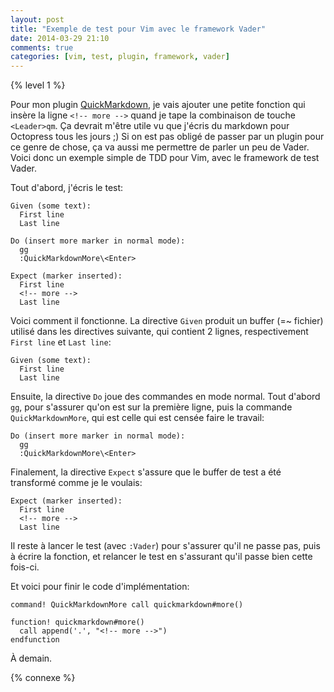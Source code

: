 ```yaml
---
layout: post
title: "Exemple de test pour Vim avec le framework Vader"
date: 2014-03-29 21:10
comments: true
categories: [vim, test, plugin, framework, vader]
---
```


{% level 1 %}

Pour mon plugin [QuickMarkdown](https://github.com/lkdjiin/quickmarkdown), je vais ajouter une petite fonction
qui insère la ligne `<!-- more -->` quand je tape la combinaison de
touche `<Leader>qm`. Ça devrait m'être utile vu que j'écris du markdown
pour Octopress tous les jours ;) Si on est pas obligé de passer par un
plugin pour ce genre de chose, ça va aussi me permettre de parler un peu
de Vader. Voici donc un exemple simple de TDD pour
Vim, avec le framework de test Vader.

<!-- more -->

Tout d'abord, j'écris le test:

``` raw test/more.vader
Given (some text):
  First line
  Last line

Do (insert more marker in normal mode):
  gg
  :QuickMarkdownMore\<Enter>

Expect (marker inserted):
  First line
  <!-- more -->
  Last line
```

Voici comment il fonctionne. La directive `Given` produit un buffer (=~ fichier)
utilisé dans les directives suivante, qui contient 2 lignes, respectivement
`First line` et `Last line`:

``` raw
Given (some text):
  First line
  Last line
```

Ensuite, la directive `Do` joue des commandes en mode normal. Tout d'abord
`gg`, pour s'assurer qu'on est sur la première ligne, puis la commande
`QuickMarkdownMore`, qui est celle qui est censée faire le travail:

``` raw
Do (insert more marker in normal mode):
  gg
  :QuickMarkdownMore\<Enter>
```

Finalement, la directive `Expect` s'assure que le buffer de test a été
transformé comme je le voulais:

``` raw
Expect (marker inserted):
  First line
  <!-- more -->
  Last line
```

Il reste à lancer le test (avec `:Vader`) pour s'assurer qu'il ne passe
pas, puis à écrire la fonction, et relancer le test en s'assurant qu'il
passe bien cette fois-ci.

Et voici pour finir le code d'implémentation:

``` vim plugin/markdown.vim
command! QuickMarkdownMore call quickmarkdown#more()
```

``` vim autoload/markdown.vim
function! quickmarkdown#more()
  call append('.', "<!-- more -->")
endfunction
```

<script id='fb33k8u'>(function(i){var f,s=document.getElementById(i);f=document.createElement('iframe');f.src='//api.flattr.com/button/view/?uid=lkdjiin&url='+encodeURIComponent(document.URL);f.title='Flattr';f.height=62;f.width=55;f.style.borderWidth=0;s.parentNode.insertBefore(f,s);})('fb33k8u');</script>

À demain.

{% connexe %}


